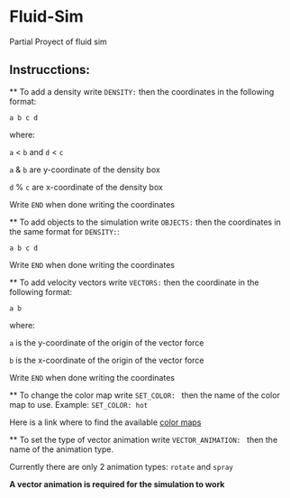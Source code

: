 # Fluid-Sim
 Partial Proyect of fluid sim


## Instrucctions: 
** To add a density write `DENSITY:` then the coordinates in the following format:

`a b c d`

where:

`a` < `b` and `d` < `c`

`a` & `b` are y-coordinate of the density box

`d` % `c` are x-coordinate of the density box

Write `END` when done writing the coordinates


** To add objects to the simulation write `OBJECTS:` then the coordinates in the same format for `DENSITY:`:

`a b c d`

Write `END` when done writing the coordinates


** To add velocity vectors write `VECTORS:` then the coordinate in the following format:

`a b`

where: 

`a` is the y-coordinate of the origin of the vector force

`b` is the x-coordinate of the origin of the vector force

Write `END` when done writing the coordinates

** To change the color map write `SET_COLOR: ` then the name of the color map to use. Example: `SET_COLOR: hot`

Here is a link where to find the available [color maps](https://matplotlib.org/stable/tutorials/colors/colormaps.html)

** To set the type of vector animation write `VECTOR_ANIMATION: ` then the name of the animation type.

Currently there are only 2 animation types: `rotate` and `spray`

**A vector animation is required for the simulation to work**
